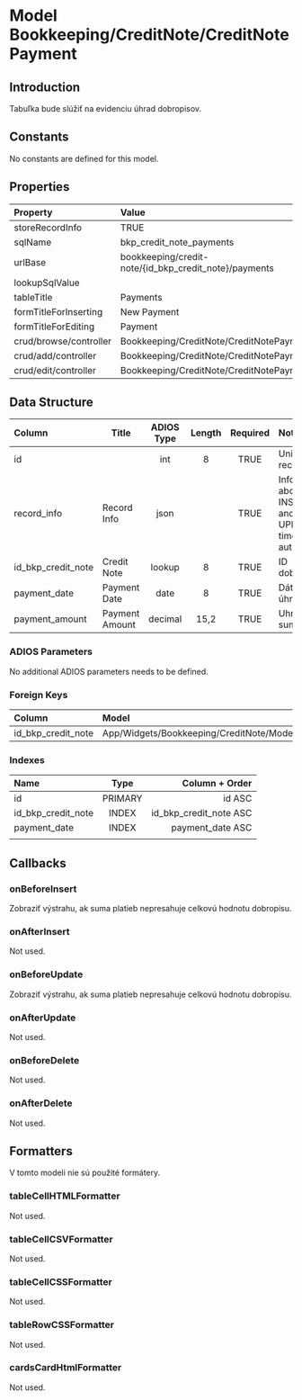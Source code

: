 # Model Bookkeeping/CreditNote/CreditNotePayment

## Introduction

Tabuľka bude slúžiť na evidenciu úhrad dobropisov.

## Constants

No constants are defined for this model.

## Properties

| Property               | Value                                                 |
| :--------------------- | :---------------------------------------------------- |
| storeRecordInfo        | TRUE                                                  |
| sqlName                | bkp_credit_note_payments                              |
| urlBase                | bookkeeping/credit-note/{id_bkp_credit_note}/payments |
| lookupSqlValue         |                                                       |
| tableTitle             | Payments                                              |
| formTitleForInserting  | New Payment                                           |
| formTitleForEditing    | Payment                                               |
| crud/browse/controller | Bookkeeping/CreditNote/CreditNotePayments             |
| crud/add/controller    | Bookkeeping/CreditNote/CreditNotePayment/Add          |
| crud/edit/controller   | Bookkeeping/CreditNote/CreditNotePayment/Edit         |

## Data Structure

| Column             | Title          | ADIOS Type | Length | Required | Notes                                      |
| :----------------- | -------------- | :--------: | :----: | :------: | :----------------------------------------- |
| id                 |                |    int     |   8    |   TRUE   | Unique record ID                       |
| record_info        | Record Info    |    json    |        |   TRUE   | Info about INSERT and UPDATE time & author |
| id_bkp_credit_note | Credit Note    |   lookup   |   8    |   TRUE   | ID dobropisu                               |
| payment_date       | Payment Date   |    date    |   8    |   TRUE   | Dátum úhrady                               |
| payment_amount     | Payment Amount |  decimal   |  15,2  |   TRUE   | Uhradená suma                              |

### ADIOS Parameters

No additional ADIOS parameters needs to be defined.

### Foreign Keys

| Column             | Model                                                | Relation | OnUpdate | OnDelete |
| :----------------- | :--------------------------------------------------- | :------: | -------- | -------- |
| id_bkp_credit_note | App/Widgets/Bookkeeping/CreditNote/Models/CreditNote |   1:N    | Cascade  | Restrict |

### Indexes

| Name               |  Type   |         Column + Order |
| :----------------- | :-----: | ---------------------: |
| id                 | PRIMARY |                 id ASC |
| id_bkp_credit_note |  INDEX  | id_bkp_credit_note ASC |
| payment_date       |  INDEX  |       payment_date ASC |
|                    |         |                        |

## Callbacks

### onBeforeInsert

Zobraziť výstrahu, ak suma platieb nepresahuje celkovú hodnotu dobropisu.

### onAfterInsert

Not used.

### onBeforeUpdate

Zobraziť výstrahu, ak suma platieb nepresahuje celkovú hodnotu dobropisu.

### onAfterUpdate

Not used.

### onBeforeDelete

Not used.

### onAfterDelete

Not used.

## Formatters

V tomto modeli nie sú použité formátery.

### tableCellHTMLFormatter

Not used.

### tableCellCSVFormatter

Not used.

### tableCellCSSFormatter

Not used.

### tableRowCSSFormatter

Not used.

### cardsCardHtmlFormatter

Not used.
